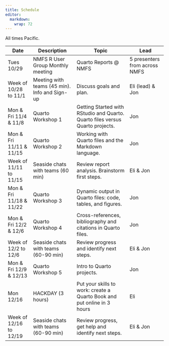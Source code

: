 ```yaml
---
title: Schedule
editor: 
  markdown: 
    wrap: 72
---
```


All times Pacific.

| Date   | Description   | Topic     | Lead |
| ---- | ---------- | ---- |----- |
| Tues 10/29  | NMFS R User Group Monthly meeting  |  Quarto Reports @ NMFS   | 5 presenters from across NMFS      |
| Week of 10/28 to 11/1   | Meeting with teams (45 min). Info and Sign-up   | Discuss goals and plan.   | Eli (lead) & Jon     |
| Mon & Fri 11/4 & 11/8 | Quarto Workshop 1 | Getting Started with RStudio and Quarto. Quarto files versus Quarto projects. | Jon |
| Mon & Fri 11/11 & 11/15  | Quarto Workshop 2 | Working with Quarto files and the Markdown language. | Jon |
| Week of 11/11 to 11/15 | Seaside chats with teams (60 min) |  Review  report analysis. Brainstorm first steps. | Eli & Jon  |
| Mon & Fri 11/18 & 11/22  | Quarto Workshop 3   | Dynamic output in Quarto files: code, tables, and figures. | Jon |
| Mon & Fri 12/2 & 12/6 | Quarto Workshop 4  | Cross-references, bibliography and citations in Quarto files. | Jon | 
| Week of 12/2 to 12/6  | Seaside chats with teams (60-90 min)  | Review progress and identify next steps. | Eli & Jon |
| Mon & Fri 12/9 & 12/13 | Quarto Workshop 5  | Intro to Quarto projects. | Jon |
| Mon 12/16   | HACKDAY (3 hours) | Put your skills to work: create a Quarto Book and put online in 3 hours | Eli |
| Week of 12/16 to 12/19  | Seaside chats with teams (60-90 min)  | Review progress, get help and identify next steps. | Eli & Jon |

